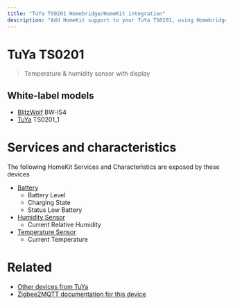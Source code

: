 ```yaml
---
title: "TuYa TS0201 Homebridge/HomeKit integration"
description: "Add HomeKit support to your TuYa TS0201, using Homebridge, Zigbee2MQTT and homebridge-z2m."
---
```

<!---
This file has been GENERATED using src/docgen/docgen.ts
DO NOT EDIT THIS FILE MANUALLY!
-->
# TuYa TS0201
> Temperature & humidity sensor with display


## White-label models
* [BlitzWolf](../index.md#blitzwolf) BW-IS4
* [TuYa](../index.md#tuya) TS0201_1

# Services and characteristics
The following HomeKit Services and Characteristics are exposed by
these devices

* [Battery](../../battery.md)
  * Battery Level
  * Charging State
  * Status Low Battery
* [Humidity Sensor](../../sensors.md)
  * Current Relative Humidity
* [Temperature Sensor](../../sensors.md)
  * Current Temperature


# Related
* [Other devices from TuYa](../index.md#tuya)
* [Zigbee2MQTT documentation for this device](https://www.zigbee2mqtt.io/devices/TS0201.html)